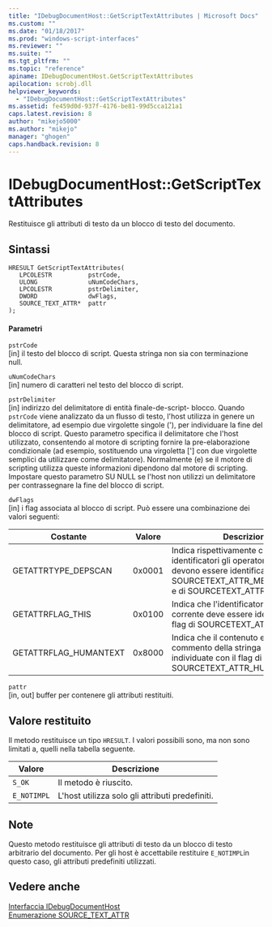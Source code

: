 ```yaml
---
title: "IDebugDocumentHost::GetScriptTextAttributes | Microsoft Docs"
ms.custom: ""
ms.date: "01/18/2017"
ms.prod: "windows-script-interfaces"
ms.reviewer: ""
ms.suite: ""
ms.tgt_pltfrm: ""
ms.topic: "reference"
apiname: IDebugDocumentHost.GetScriptTextAttributes
apilocation: scrobj.dll
helpviewer_keywords: 
  - "IDebugDocumentHost::GetScriptTextAttributes"
ms.assetid: fe459d0d-937f-4176-be81-99d5cca121a1
caps.latest.revision: 8
author: "mikejo5000"
ms.author: "mikejo"
manager: "ghogen"
caps.handback.revision: 8
---
```

# IDebugDocumentHost::GetScriptTextAttributes
Restituisce gli attributi di testo da un blocco di testo del documento.  
  
## Sintassi  
  
```  
HRESULT GetScriptTextAttributes(  
   LPCOLESTR          pstrCode,  
   ULONG              uNumCodeChars,  
   LPCOLESTR          pstrDelimiter,  
   DWORD              dwFlags,  
   SOURCE_TEXT_ATTR*  pattr  
);  
```  
  
#### Parametri  
 `pstrCode`  
 \[in\] il testo del blocco di script.  Questa stringa non sia con terminazione null.  
  
 `uNumCodeChars`  
 \[in\] numero di caratteri nel testo del blocco di script.  
  
 `pstrDelimiter`  
 \[in\] indirizzo del delimitatore di entità finale\-de\-script\- blocco.  Quando `pstrCode` viene analizzato da un flusso di testo, l'host utilizza in genere un delimitatore, ad esempio due virgolette singole \('\), per individuare la fine del blocco di script.  Questo parametro specifica il delimitatore che l'host utilizzato, consentendo al motore di scripting fornire la pre\-elaborazione condizionale \(ad esempio, sostituendo una virgoletta \['\] con due virgolette semplici da utilizzare come delimitatore\).  Normalmente \(e\) se il motore di scripting utilizza queste informazioni dipendono dal motore di scripting.  Impostare questo parametro SU NULL se l'host non utilizzi un delimitatore per contrassegnare la fine del blocco di script.  
  
 `dwFlags`  
 \[in\] i flag associata al blocco di script.  Può essere una combinazione dei valori seguenti:  
  
|Costante|Valore|Descrizione|  
|--------------|------------|-----------------|  
|GETATTRTYPE\_DEPSCAN|0x0001|Indica rispettivamente che gli identificatori gli operatori e il punto devono essere identificati con flag di SOURCETEXT\_ATTR\_MEMBERLOOKUP e di SOURCETEXT\_ATTR\_IDENTIFIER.|  
|GETATTRFLAG\_THIS|0x0100|Indica che l'identificatore per l'oggetto corrente deve essere identificata con il flag di SOURCETEXT\_ATTR\_THIS.|  
|GETATTRFLAG\_HUMANTEXT|0x8000|Indica che il contenuto e il testo del commento della stringa devono essere individuate con il flag di SOURCETEXT\_ATTR\_HUMANTEXT.|  
  
 `pattr`  
 \[in, out\] buffer per contenere gli attributi restituiti.  
  
## Valore restituito  
 Il metodo restituisce un tipo `HRESULT`.  I valori possibili sono, ma non sono limitati a, quelli nella tabella seguente.  
  
|Valore|Descrizione|  
|------------|-----------------|  
|`S_OK`|Il metodo è riuscito.|  
|`E_NOTIMPL`|L'host utilizza solo gli attributi predefiniti.|  
  
## Note  
 Questo metodo restituisce gli attributi di testo da un blocco di testo arbitrario del documento.  Per gli host è accettabile restituire `E_NOTIMPL`in questo caso, gli attributi predefiniti utilizzati.  
  
## Vedere anche  
 [Interfaccia IDebugDocumentHost](../../winscript/reference/idebugdocumenthost-interface.md)   
 [Enumerazione SOURCE\_TEXT\_ATTR](../../winscript/reference/source-text-attr-enumeration.md)